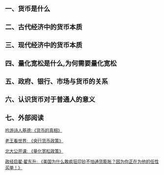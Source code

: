 ## 一、货币是什么

## 二、古代经济中的货币本质

## 三、现代经济中的货币本质

## 四、量化宽松是什么,为何需要量化宽松

## 五、政府、银行、市场与货币的关系

## 六、认识货币对于普通人的意义

## 七、外部阅读

[吟游诗人基德:《货币的真相》](https://www.youtube.com/watch?v=jW6AxaKjEmE&t=1924s)

[老王看世界: 《央行货币政策》](https://www.youtube.com/watch?v=1JrkOT-rATg)

[北大公开课: 《量化宽松政策》](https://www.youtube.com/watch?v=2cIQvdpAl0U)

[政经启翟·翟东升: 《美国为什么敢疯狂印钞不怕通货膨胀？因为你正在为他的任性买单！》](https://www.youtube.com/watch?v=Tvejrvz_-L4&list=PLcvHWr9SwughhXbcitdcRFgLPWjASgTlE)